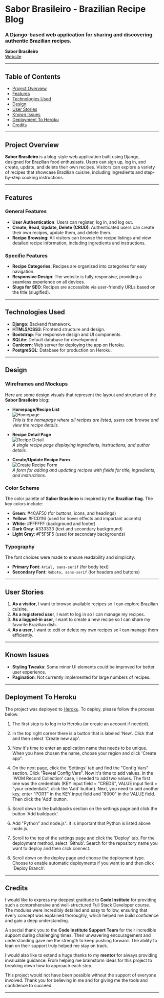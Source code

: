 # Sabor Brasileiro - Brazilian Recipe Blog

### A Django-based web application for sharing and discovering authentic Brazilian recipes.

**Sabor Brasileiro**  
[Website](https://django-blog-saborbrasileiro-020999f88ab7.herokuapp.com/)

---

## Table of Contents

- [Project Overview](#project-overview)
- [Features](#features)
- [Technologies Used](#technologies-used)
- [Design](#design)
- [User Stories](#user-stories)
- [Known Issues](#known-issues)
- [Deployment To Heroku](#deployment-to-heroku)
- [Credits](#credits)

---

## Project Overview

**Sabor Brasileiro** is a blog-style web application built using Django, designed for Brazilian food enthusiasts. Users can sign up, log in, and create, update, and delete their own recipes. Visitors can explore a variety of recipes that showcase Brazilian cuisine, including ingredients and step-by-step cooking instructions.

---

## Features

### General Features
- **User Authentication**: Users can register, log in, and log out.
- **Create, Read, Update, Delete (CRUD)**: Authenticated users can create their own recipes, update them, and delete them.
- **Recipe Browsing**: All visitors can browse the recipe listings and view detailed recipe information, including ingredients and instructions.

### Specific Features
- **Recipe Categories**: Recipes are organized into categories for easy navigation.
- **Responsive Design**: The website is fully responsive, providing a seamless experience on all devices.
- **Slugs for SEO**: Recipes are accessible via user-friendly URLs based on the title (slugified).

---

## Technologies Used

- **Django**: Backend framework.
- **HTML5/CSS3**: Frontend structure and design.
- **Bootstrap**: For responsive design and UI components.
- **SQLite**: Default database for development.
- **Gunicorn**: Web server for deploying the app on Heroku.
- **PostgreSQL**: Database for production on Heroku.

---

## Design

### Wireframes and Mockups

Here are some design visuals that represent the layout and structure of the **Sabor Brasileiro** blog:

- **Homepage/Recipe List**  
  ![Homepage](static/images/design.png)  
  *This is the homepage where all recipes are listed, users can browse and view the recipe details.*

- **Recipe Detail Page**  
  ![Recipe Detail](static/images/recipe_detail.png)  
  *A single recipe page displaying ingredients, instructions, and author details.*

- **Create/Update Recipe Form**  
  ![Create Recipe Form](static/images/create_update_form.png)  
  *A form for adding and updating recipes with fields for title, ingredients, and instructions.*

### Color Scheme

The color palette of **Sabor Brasileiro** is inspired by the **Brazilian flag**. The key colors include:

- **Green**: #4CAF50 (for buttons, icons, and headings)
- **Yellow**: #FCD116 (used for hover effects and important accents)
- **White**: #FFFFFF (background and footer)
- **Dark Gray**: #333333 (text and secondary background)
- **Light Gray**: #F5F5F5 (used for secondary backgrounds)

### Typography

The font choices were made to ensure readability and simplicity:

- **Primary Font**: `Arial, sans-serif` (for body text)
- **Secondary Font**: `Roboto, sans-serif` (for headers and buttons)

---

## User Stories

1. **As a visitor**, I want to browse available recipes so I can explore Brazilian cuisine.
2. **As a registered user**, I want to log in so I can manage my recipes.
3. **As a logged-in user**, I want to create a new recipe so I can share my favorite Brazilian dish.
4. **As a user**, I want to edit or delete my own recipes so I can manage them efficiently.

---

## Known Issues

- **Styling Tweaks**: Some minor UI elements could be improved for better user experience.
- **Pagination**: Not currently implemented for large numbers of recipes.

---

## Deployment To Heroku 

The project was deployed to [Heroku](https://www.heroku.com). To deploy, please follow the process below:

1. The first step is to log in to Heroku (or create an account if needed).

2. In the top right corner there is a button that is labeled 'New'. Click that and then select 'Create new app'.

3. Now it's time to enter an application name that needs to be unique. When you have chosen the name, choose your region and click 'Create app".

4. On the next page, click the 'Settings' tab and find the "Config Vars" section. Click "Reveal Config Vars". Now it's time to add values. In the 'WOM Record Collection' case, I needed to add two values. The first one was the credentials (KEY input field = "CREDS", VALUE input field = "your credentials", click the 'Add' button). Next, you need to add another key, enter "PORT" in the KEY input field and "8000" in the VALUE field. Then click the 'Add' button.

5. Scroll down to the buildpacks section on the settings page and click the button 'Add buildpack'.

6. Add "Python" and node.js". It is important that Python is listed above node.js.

7. Scroll to the top of the settings page and click the 'Deploy' tab. For the deployment method, select 'Github'. Search for the repository name you want to deploy and then click connect.

8. Scroll down on the deploy page and choose the deployment type. Choose to enable automatic deployments if you want to and then click 'Deploy Branch'.

---

## Credits

I would like to express my deepest gratitude to **Code Institute** for providing such a comprehensive and well-structured Full Stack Developer course. The modules were incredibly detailed and easy to follow, ensuring that every concept was explained thoroughly, which helped me build confidence and gain a deep understanding.

A special thank you to the **Code Institute Support Team** for their incredible support during challenging times. Their unwavering encouragement and understanding gave me the strength to keep pushing forward. The ability to lean on their support truly helped me stay on track.

I would also like to extend a huge thanks to my **mentor** for always providing invaluable guidance. From helping me brainstorm ideas for this project to breaking down how to approach each step.

This project would not have been possible without the support of everyone involved. Thank you for believing in me and for giving me the tools and confidence to succeed.

---


